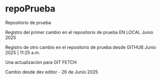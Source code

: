# repoPrueba
Repositorio de prueba

Registro del primer cambio en el repositorio de prueba EN LOCAL Junio 2025

Registro de otro cambio en el repositorio de prueba desde GITHUB Junio 2025 | 11:25 a.m.

Una actualización para GIT FETCH

Cambio desde dev editor - 26 de Junio 2025

